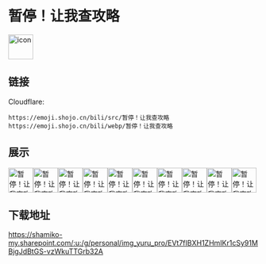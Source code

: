 # 暂停！让我查攻略
<img src="https://emoji.shojo.cn/bili/src/暂停！让我查攻略/icon.png" width="50" height="50" alt="icon">

## 链接
Cloudflare:
```
https://emoji.shojo.cn/bili/src/暂停！让我查攻略
https://emoji.shojo.cn/bili/webp/暂停！让我查攻略
```
## 展示
<img src="https://emoji.shojo.cn/bili/src/暂停！让我查攻略/暂停！让我查攻略-阿巴阿巴.png" width="50" height="50" alt="暂停！让我查攻略-阿巴阿巴"><img src="https://emoji.shojo.cn/bili/src/暂停！让我查攻略/暂停！让我查攻略-安详.png" width="50" height="50" alt="暂停！让我查攻略-安详"><img src="https://emoji.shojo.cn/bili/src/暂停！让我查攻略/暂停！让我查攻略-吃瓜.png" width="50" height="50" alt="暂停！让我查攻略-吃瓜"><img src="https://emoji.shojo.cn/bili/src/暂停！让我查攻略/暂停！让我查攻略-大佬.png" width="50" height="50" alt="暂停！让我查攻略-大佬"><img src="https://emoji.shojo.cn/bili/src/暂停！让我查攻略/暂停！让我查攻略-呆.png" width="50" height="50" alt="暂停！让我查攻略-呆"><img src="https://emoji.shojo.cn/bili/src/暂停！让我查攻略/暂停！让我查攻略-就这.png" width="50" height="50" alt="暂停！让我查攻略-就这"><img src="https://emoji.shojo.cn/bili/src/暂停！让我查攻略/暂停！让我查攻略-什么.png" width="50" height="50" alt="暂停！让我查攻略-什么"><img src="https://emoji.shojo.cn/bili/src/暂停！让我查攻略/暂停！让我查攻略-生气.png" width="50" height="50" alt="暂停！让我查攻略-生气"><img src="https://emoji.shojo.cn/bili/src/暂停！让我查攻略/暂停！让我查攻略-贴贴.png" width="50" height="50" alt="暂停！让我查攻略-贴贴"><img src="https://emoji.shojo.cn/bili/src/暂停！让我查攻略/暂停！让我查攻略-呜呜.png" width="50" height="50" alt="暂停！让我查攻略-呜呜">

## 下载地址

https://shamiko-my.sharepoint.com/:u:/g/personal/img_yuru_pro/EVt7fIBXH1ZHmIKr1cSy91MBjgJdBtGS-vzWkuTTGrb32A
